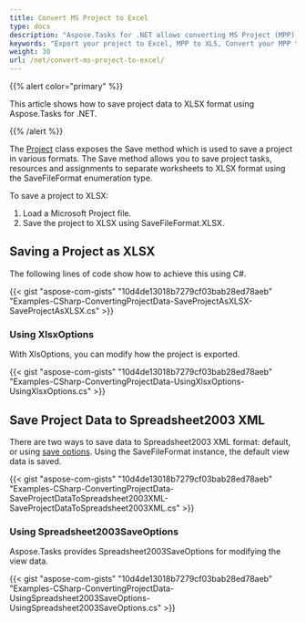 ```yaml
---
title: Convert MS Project to Excel
type: docs
description: "Aspose.Tasks for .NET allows converting MS Project (MPP) to Microsoft XLS and XLSX format."
keywords: "Export your project to Excel, MPP to XLS, Convert your MPP to XLS, Convert MS Project to Excel, convert MPP to XLSX, Aspose.Tasks, C#"
weight: 30
url: /net/convert-ms-project-to-excel/
---
```


{{% alert color="primary" %}} 

This article shows how to save project data to XLSX format using Aspose.Tasks for .NET.

{{% /alert %}} 

The [Project](https://apireference.aspose.com/tasks/net/aspose.tasks/project/) class exposes the Save method which is used to save a project in various formats. The Save method allows you to save project tasks, resources and assignments to separate worksheets to XLSX format using the SaveFileFormat enumeration type.

To save a project to XLSX:

1. Load a Microsoft Project file.
2. Save the project to XLSX using SaveFileFormat.XLSX.
## **Saving a Project as XLSX**
The following lines of code show how to achieve this using C#.

{{< gist "aspose-com-gists" "10d4de13018b7279cf03bab28ed78aeb" "Examples-CSharp-ConvertingProjectData-SaveProjectAsXLSX-SaveProjectAsXLSX.cs" >}}
### **Using XlsxOptions**
With XlsOptions, you can modify how the project is exported.

{{< gist "aspose-com-gists" "10d4de13018b7279cf03bab28ed78aeb" "Examples-CSharp-ConvertingProjectData-UsingXlsxOptions-UsingXlsxOptions.cs" >}}
## **Save Project Data to Spreadsheet2003 XML**
There are two ways to save data to Spreadsheet2003 XML format: default, or using [save options](https://apireference.aspose.com/tasks/net/aspose.tasks.saving/mppsaveoptions). Using the SaveFileFormat instance, the default view data is saved.

{{< gist "aspose-com-gists" "10d4de13018b7279cf03bab28ed78aeb" "Examples-CSharp-ConvertingProjectData-SaveProjectDataToSpreadsheet2003XML-SaveProjectDataToSpreadsheet2003XML.cs" >}}


### **Using Spreadsheet2003SaveOptions**
Aspose.Tasks provides Spreadsheet2003SaveOptions for modifying the view data.

{{< gist "aspose-com-gists" "10d4de13018b7279cf03bab28ed78aeb" "Examples-CSharp-ConvertingProjectData-UsingSpreadsheet2003SaveOptions-UsingSpreadsheet2003SaveOptions.cs" >}}
